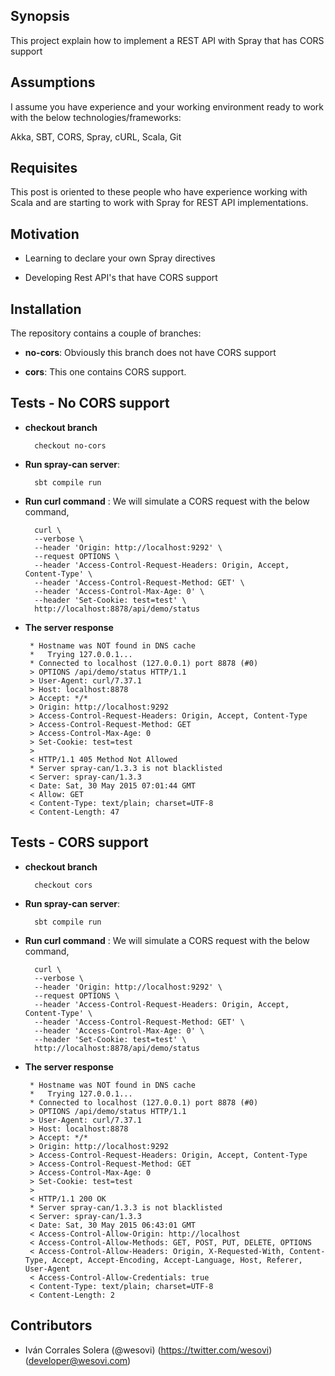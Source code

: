 ## Synopsis

This project explain how to implement a REST API with Spray that has CORS support

## Assumptions

I assume you have experience and your working environment ready to work with the below technologies/frameworks:

Akka, SBT, CORS, Spray, cURL, Scala, Git

## Requisites

This post is oriented to these people who have experience working with Scala and are starting to work with Spray for REST API implementations.

## Motivation

* Learning to declare your own Spray directives

* Developing Rest API's that have CORS support

## Installation

The repository contains a couple of branches:

* **no-cors**: Obviously this branch does not have CORS support

* **cors**: This one contains CORS support.


## Tests - No CORS support

* **checkout branch**

		checkout no-cors 

* **Run spray-can server**:

		sbt compile run

* **Run curl command** : We will simulate a CORS request with the below command,

		curl \
		--verbose \
		--header 'Origin: http://localhost:9292' \
		--request OPTIONS \
		--header 'Access-Control-Request-Headers: Origin, Accept, Content-Type' \
		--header 'Access-Control-Request-Method: GET' \
		--header 'Access-Control-Max-Age: 0' \
		--header 'Set-Cookie: test=test' \
		http://localhost:8878/api/demo/status  
		
*  **The server response**
		
		* Hostname was NOT found in DNS cache
		*   Trying 127.0.0.1...
		* Connected to localhost (127.0.0.1) port 8878 (#0)
		> OPTIONS /api/demo/status HTTP/1.1
		> User-Agent: curl/7.37.1
		> Host: localhost:8878
		> Accept: */*
		> Origin: http://localhost:9292
		> Access-Control-Request-Headers: Origin, Accept, Content-Type
		> Access-Control-Request-Method: GET
		> Access-Control-Max-Age: 0
		> Set-Cookie: test=test
		>
		< HTTP/1.1 405 Method Not Allowed
		* Server spray-can/1.3.3 is not blacklisted
		< Server: spray-can/1.3.3
		< Date: Sat, 30 May 2015 07:01:44 GMT
		< Allow: GET
		< Content-Type: text/plain; charset=UTF-8
		< Content-Length: 47
		

## Tests - CORS support

* **checkout branch**

		checkout cors 

* **Run spray-can server**:

		sbt compile run

* **Run curl command** : We will simulate a CORS request with the below command,

		curl \
		--verbose \
		--header 'Origin: http://localhost:9292' \
		--request OPTIONS \
		--header 'Access-Control-Request-Headers: Origin, Accept, Content-Type' \
		--header 'Access-Control-Request-Method: GET' \
		--header 'Access-Control-Max-Age: 0' \
		--header 'Set-Cookie: test=test' \
		http://localhost:8878/api/demo/status  
		
*  **The server response**
		
		* Hostname was NOT found in DNS cache
		*   Trying 127.0.0.1...
		* Connected to localhost (127.0.0.1) port 8878 (#0)
		> OPTIONS /api/demo/status HTTP/1.1
		> User-Agent: curl/7.37.1
		> Host: localhost:8878
		> Accept: */*
		> Origin: http://localhost:9292
		> Access-Control-Request-Headers: Origin, Accept, Content-Type
		> Access-Control-Request-Method: GET
		> Access-Control-Max-Age: 0
		> Set-Cookie: test=test
		>
		< HTTP/1.1 200 OK
		* Server spray-can/1.3.3 is not blacklisted
		< Server: spray-can/1.3.3
		< Date: Sat, 30 May 2015 06:43:01 GMT
		< Access-Control-Allow-Origin: http://localhost
		< Access-Control-Allow-Methods: GET, POST, PUT, DELETE, OPTIONS
		< Access-Control-Allow-Headers: Origin, X-Requested-With, Content-Type, Accept, Accept-Encoding, Accept-Language, Host, Referer, User-Agent
		< Access-Control-Allow-Credentials: true
		< Content-Type: text/plain; charset=UTF-8
		< Content-Length: 2

## Contributors

* Iván Corrales Solera (@wesovi)  (https://twitter.com/wesovi) (developer@wesovi.com)
